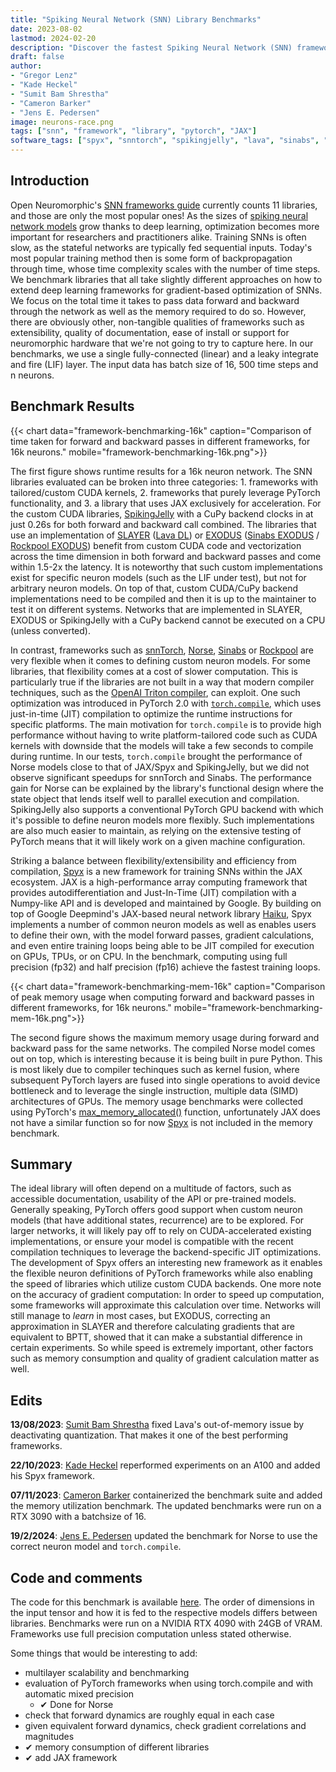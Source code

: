 ```yaml
---
title: "Spiking Neural Network (SNN) Library Benchmarks"
date: 2023-08-02
lastmod: 2024-02-20
description: "Discover the fastest Spiking Neural Network (SNN) frameworks for deep learning-based optimization. Performance, flexibility, and more analyzed in-depth"
draft: false
author: 
- "Gregor Lenz"
- "Kade Heckel"
- "Sumit Bam Shrestha"
- "Cameron Barker"
- "Jens E. Pedersen"
image: neurons-race.png
tags: ["snn", "framework", "library", "pytorch", "JAX"]
software_tags: ["spyx", "snntorch", "spikingjelly", "lava", "sinabs", "rockpool", "norse"]
---
```


## Introduction 

Open Neuromorphic's [SNN frameworks guide](/neuromorphic-computing/software/snn-frameworks/) currently counts 11 libraries, and those are only the most popular ones! As the sizes of [spiking neural network models](/neuromorphic-computing/software/snn-frameworks/) grow thanks to deep learning, optimization becomes more important for researchers and practitioners alike. Training SNNs is often slow, as the stateful networks are typically fed sequential inputs. Today's most popular training method then is some form of backpropagation through time, whose time complexity scales with the number of time steps. We benchmark libraries that all take slightly different approaches on how to extend deep learning frameworks for gradient-based optimization of SNNs. We focus on the total time it takes to pass data forward and backward through the network as well as the memory required to do so. However, there are obviously other, non-tangible qualities of frameworks such as extensibility, quality of documentation, ease of install or support for neuromorphic hardware that we're not going to try to capture here. In our benchmarks, we use a single fully-connected (linear) and a leaky integrate and fire (LIF) layer. The input data has batch size of 16, 500 time steps and n neurons.

## Benchmark Results

{{< chart data="framework-benchmarking-16k" caption="Comparison of time taken for forward and backward passes in different frameworks, for 16k neurons." mobile="framework-benchmarking-16k.png">}}

The first figure shows runtime results for a 16k neuron network. The SNN libraries evaluated can be broken into three categories: 1. frameworks with tailored/custom CUDA kernels, 2. frameworks that purely leverage PyTorch functionality, and 3. a library that uses JAX exclusively for acceleration. For the custom CUDA libraries, [SpikingJelly](/neuromorphic-computing/software/snn-frameworks/spikingjelly/) with a CuPy backend clocks in at just 0.26s for both forward and backward call combined. The libraries that use an implementation of [SLAYER](https://proceedings.neurips.cc/paper_files/paper/2018/hash/82f2b308c3b01637c607ce05f52a2fed-Abstract.html) ([Lava DL](/neuromorphic-computing/software/snn-frameworks/lava/)) or [EXODUS](https://www.frontiersin.org/articles/10.3389/fnins.2023.1110444/full) ([Sinabs EXODUS](/neuromorphic-computing/software/snn-frameworks/sinabs/) / [Rockpool EXODUS](/neuromorphic-computing/software/snn-frameworks/rockpool/)) benefit from custom CUDA code and vectorization across the time dimension in both forward and backward passes and come within 1.5-2x the latency. It is noteworthy that such custom implementations exist for specific neuron models (such as the LIF under test), but not for arbitrary neuron models. On top of that, custom CUDA/CuPy backend implementations need to be compiled and then it is up to the maintainer to test it on different systems. Networks that are implemented in SLAYER, EXODUS or SpikingJelly with a CuPy backend cannot be executed on a CPU (unless converted).

In contrast, frameworks such as [snnTorch](/neuromorphic-computing/software/snn-frameworks/snntorch/), [Norse](/neuromorphic-computing/software/snn-frameworks/norse/), [Sinabs](/neuromorphic-computing/software/snn-frameworks/sinabs/) or [Rockpool](/neuromorphic-computing/software/snn-frameworks/rockpool/) are very flexible when it comes to defining custom neuron models.
For some libraries, that flexibility comes at a cost of slower computation.
This is particularly true if the libraries are not built in a way that modern compiler techniques, such as the [OpenAI Triton compiler](https://github.com/openai/triton), can exploit.
One such optimization was introduced in PyTorch 2.0 with [`torch.compile`](https://pytorch.org/docs/stable/generated/torch.compile.html), which uses just-in-time (JIT) compilation to optimize the runtime instructions for specific platforms.
The main motivation for `torch.compile` is to provide high performance without having to write platform-tailored code such as CUDA kernels with downside that the models will take a few seconds to compile during runtime.
In our tests, `torch.compile` brought the performance of Norse models close to that of JAX/Spyx and SpikingJelly, but we did not observe significant speedups for snnTorch and Sinabs.
The performance gain for Norse can be explained by the library's functional design where the state object that lends itself well to parallel execution and compilation.
SpikingJelly also supports a conventional PyTorch GPU backend with which it's possible to define neuron models more flexibly. Such implementations are also much easier to maintain, as relying on the extensive testing of PyTorch means that it will likely work on a given machine configuration.

Striking a balance between flexibility/extensibility and efficiency from compilation, [Spyx](/neuromorphic-computing/software/snn-frameworks/spyx/) is a new framework for training SNNs within the JAX ecosystem. JAX is a high-performance array computing framework that provides autodifferentiation and Just-In-Time (JIT) compilation with a Numpy-like API and is developed and maintained by Google. By building on top of Google Deepmind's JAX-based neural network library [Haiku](https://github.com/google-deepmind/dm-haiku), Spyx implements a number of common neuron models as well as enables users to define their own, with the model forward passes, gradient calculations, and even entire training loops being able to be JIT compiled for execution on GPUs, TPUs, or on CPU. In the benchmark, computing using full precision (fp32) and half precision (fp16) achieve the fastest training loops.

{{< chart data="framework-benchmarking-mem-16k" caption="Comparison of peak memory usage when computing forward and backward passes in different frameworks, for 16k neurons." mobile="framework-benchmarking-mem-16k.png">}}

The second figure shows the maximum memory usage during forward and backward pass for the same networks. The compiled Norse model comes out on top, which is interesting because it is being built in pure Python.
This is most likely due to compiler techinques such as kernel fusion, where subsequent PyTorch layers are fused into single operations to avoid device bottleneck and to leverage the single instruction, multiple data (SIMD) architectures of GPUs.
The memory usage benchmarks were collected using PyTorch's [max_memory_allocated()](https://pytorch.org/docs/stable/generated/torch.cuda.max_memory_allocated.html) function, unfortunately JAX does not have a similar function so for now [Spyx](/neuromorphic-computing/software/snn-frameworks/spyx/) is not included in the memory benchmark.

## Summary
The ideal library will often depend on a multitude of factors, such as accessible documentation, usability of the API or pre-trained models. Generally speaking, PyTorch offers good support when custom neuron models (that have additional states, recurrence) are to be explored. For larger networks, it will likely pay off to rely on CUDA-accelerated existing implementations, or ensure your model is compatible with the recent compilation techniques to leverage the backend-specific JIT optimizations. The development of Spyx offers an interesting new framework as it enables the flexible neuron definitions of PyTorch frameworks while also enabling the speed of libraries which utilize custom CUDA backends. One more note on the accuracy of gradient computation: In order to speed up computation, some frameworks will approximate this calculation over time. Networks will still manage to *learn* in most cases, but EXODUS, correcting an approximation in SLAYER and therefore calculating gradients that are equivalent to BPTT, showed that it can make a substantial difference in certain experiments. So while speed is extremely important, other factors such as memory consumption and quality of gradient calculation matter as well. 

## Edits
**13/08/2023**: [Sumit Bam Shrestha](/contributors/sumit-bam-shrestha/) fixed Lava's out-of-memory issue by deactivating quantization. That makes it one of the best performing frameworks.

**22/10/2023**: [Kade Heckel](/contributors/kade-heckel/) reperformed experiments on an A100 and added his Spyx framework.

**07/11/2023**: [Cameron Barker](/contributors/cameron-barker/) containerized the benchmark suite and added the memory utilization benchmark. The updated benchmarks were run on a RTX 3090 with a batchsize of 16.

**19/2/2024**: [Jens E. Pedersen](/contributors/jens-e-pedersen/) updated the benchmark for Norse to use the correct neuron model and `torch.compile`.

## Code and comments
The code for this benchmark is available [here](https://github.com/open-neuromorphic/open-neuromorphic.github.io/blob/main/content/blog/spiking-neural-network-framework-benchmarking/). The order of dimensions in the input tensor and how it is fed to the respective models differs between libraries.
Benchmarks were run on a NVIDIA RTX 4090 with 24GB of VRAM. Frameworks use full precision computation unless stated otherwise.
<!-- Benchmarks are averaged across 100 runs on a NVIDIA A100 GPU with 40GB of vRAM.  Standard deviations have been omitted because they are negligible. Frameworks use full precision computation unless stated otherwise.  -->

Some things that would be interesting to add:

* multilayer scalability and benchmarking
* evaluation of PyTorch frameworks when using torch.compile and with automatic mixed precision
    * ✔ Done for Norse
* check that forward dynamics are roughly equal in each case
* given equivalent forward dynamics, check gradient correlations and magnitudes
* ✔ memory consumption of different libraries
* ✔ add JAX framework
